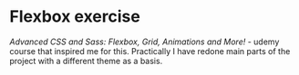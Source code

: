 # Flexbox exercise
*Advanced CSS and Sass: Flexbox, Grid, Animations and More!* - udemy course that inspired me for this. Practically I have redone 
main parts of the project with a different theme as a basis.